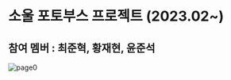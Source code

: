 # 소울 포토부스 프로젝트 (2023.02~)
## 참여 멤버 : 최준혁, 황재현, 윤준석

![page0](https://user-images.githubusercontent.com/83647215/217833759-e360ff2d-8b97-4901-bd82-01b710e16daa.png)
